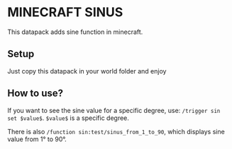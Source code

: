 # MINECRAFT SINUS

This datapack adds sine function in minecraft.

## Setup

Just copy this datapack in your world folder and enjoy

## How to use?

If you want to see the sine value for a specific degree, use: `/trigger sin set $value$`. `$value$` is a specific degree.

There is also `/function sin:test/sinus_from_1_to_90`, which displays sine value from 1° to 90°. 